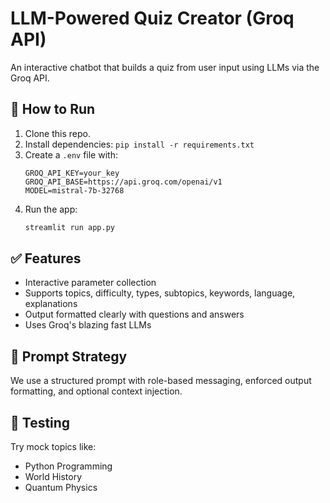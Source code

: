 # LLM-Powered Quiz Creator (Groq API)

An interactive chatbot that builds a quiz from user input using LLMs via the Groq API.

## 🚀 How to Run

1. Clone this repo.
2. Install dependencies: `pip install -r requirements.txt`
3. Create a `.env` file with:
    ```
    GROQ_API_KEY=your_key
    GROQ_API_BASE=https://api.groq.com/openai/v1
    MODEL=mistral-7b-32768
    ```
4. Run the app:
    ```bash
    streamlit run app.py
    ```

## ✅ Features

- Interactive parameter collection
- Supports topics, difficulty, types, subtopics, keywords, language, explanations
- Output formatted clearly with questions and answers
- Uses Groq's blazing fast LLMs

## 🧠 Prompt Strategy

We use a structured prompt with role-based messaging, enforced output formatting, and optional context injection.

## 🧪 Testing

Try mock topics like:
- Python Programming
- World History
- Quantum Physics

